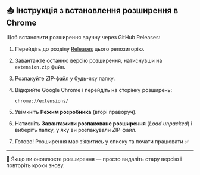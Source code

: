 ## 📥 Інструкція з встановлення розширення в Chrome

Щоб встановити розширення вручну через GitHub Releases:

1. Перейдіть до розділу [Releases](https://github.com/00f8t/fxtwitter-link-replace-extension/releases) цього репозиторію.

2. Завантажте останню версію розширення, натиснувши на `extension.zip` файл.

3. Розпакуйте ZIP-файл у будь-яку папку.

4. Відкрийте Google Chrome і перейдіть на сторінку розширень:
   ```
   chrome://extensions/
   ```

5. Увімкніть **Режим розробника** (вгорі праворуч).

6. Натисніть **Завантажити розпаковане розширення** (*Load unpacked*) і виберіть папку, у яку ви розпакували ZIP-файл.

7. Готово! Розширення має з’явитись у списку та почати працювати ✅

---

🔁 Якщо ви оновлюєте розширення — просто видаліть стару версію і повторіть кроки знову.
